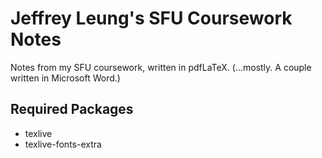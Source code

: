 # Jeffrey Leung's SFU Coursework Notes

Notes from my SFU coursework, written in pdfLaTeX. (...mostly. A couple written in Microsoft Word.)

## Required Packages

* texlive
* texlive-fonts-extra
